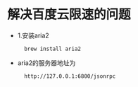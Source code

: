 # 解决百度云限速的问题

* 1.安装aria2 

		brew install aria2
		
* aria2的服务器地址为 

		http://127.0.0.1:6800/jsonrpc